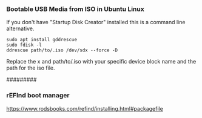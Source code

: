 
### Bootable USB Media from ISO in Ubuntu Linux

If you don't have "Startup Disk Creator" installed this is a command line alternative.

```
sudo apt install gddrescue
sudo fdisk -l
ddrescue path/to/.iso /dev/sdx --force -D
``` 
Replace the x and path/to/.iso with your specific device block name and the path for the iso file.



#########

### rEFInd boot manager

https://www.rodsbooks.com/refind/installing.html#packagefile
